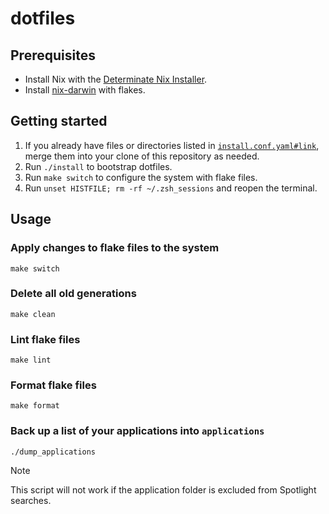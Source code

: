 # dotfiles

## Prerequisites

- Install Nix with the [Determinate Nix Installer](https://github.com/DeterminateSystems/nix-installer).
- Install [nix-darwin](https://github.com/LnL7/nix-darwin) with flakes.

## Getting started

1. If you already have files or directories listed in [`install.conf.yaml#link`](./install.conf.yaml), merge them into your clone of this repository as needed.
2. Run `./install` to bootstrap dotfiles.
3. Run `make switch` to configure the system with flake files.
4. Run `unset HISTFILE; rm -rf ~/.zsh_sessions` and reopen the terminal.

## Usage

### Apply changes to flake files to the system

```shell
make switch
```

### Delete all old generations

```shell
make clean
```

### Lint flake files

```shell
make lint
```

### Format flake files

```shell
make format
```

### Back up a list of your applications into `applications`

```shell
./dump_applications
```

> [!NOTE]
> This script will not work if the application folder is excluded from Spotlight searches.
